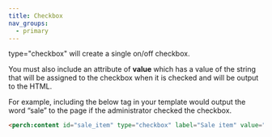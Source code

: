 ```yaml
---
title: Checkbox
nav_groups:
  - primary
---
```


type="checkbox" will create a single on/off checkbox.

You must also include an attribute of **value** which has a value of the string that will be assigned to the checkbox when it is checked and will be output to the HTML.

For example, including the below tag in your template would output the word “sale” to the page if the administrator checked the checkbox.

```html
<perch:content id="sale_item" type="checkbox" label="Sale item" value="sale">
```
